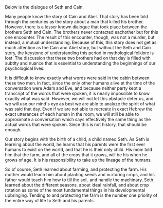 Below is the dialogue of Seth and Cain.

Many people know the story of Cain and Abel. That story has been told through
the centuries as the story about a man that killed his brother. However, there
is a lesser known dialogue that took place between the brothers Seth and Cain.
The brothers never contacted eachother but for this one encounter. The result
of this encounter, though, was not a murder, but instead, a mutual
understanding.  Because of this, this story does not get as much attention as
the Cain and Abel story, but without the Seth and Cain story, the keystone of
understanding this period in mythological folklore is lost. The discussion that
these two brothers had on that day is filled with subtlty and nuance that is
essential to understanding the beginnings of our psychological lives.

It is difficult to know exactly what words were said in the cabin between these
two men. In fact, since the only other humans alive at the time of the
conversation were Adam and Eve, and because neither party kept a transcript of
the words that were spoken, it is nearly impossible to know exactly what was
said. However, we will not let this obstacle deter us, and we will use our
mind's eye as best we are able to analyze the spirit of what was said that day.
Even if we are not able to recreate in exact Hebrew the exact utterances of
each human in the room, we will still be able to approximate a conversation
which says effectively the same thing as the actual words that were spoken.
Since this is not history, that should be enough.

Our story begins with the birth of a child, a child named Seth. As Seth is
learning about the world, he learns that his parents were the first ever humans
to exist on the world, and that he is their only child. His mom told him that
the farm, and all of the crops that it grows, will be his when he grows of age.
It is his responsibility to take up the lineage of the humans.

So of course, Seth learned about farming, and protecting the farm. His mother
would teach him about planting seeds and nurturing crops, and his father would
teach him how to till the soil, and handle the machinary. Seth learned about
the different seasons, about ideal rainfall, and about crop rotation as some of
the most fundamental things in his developmental upbringing. Tending to and
protecting the farm is the number one priority of the entire way of life to
Seth and his parents.

